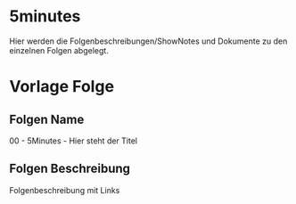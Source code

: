 # 5minutes
Hier werden die Folgenbeschreibungen/ShowNotes und Dokumente zu den einzelnen Folgen abgelegt.

# Vorlage Folge
## Folgen Name
00 - 5Minutes - Hier steht der Titel
## Folgen Beschreibung
Folgenbeschreibung mit Links